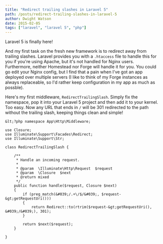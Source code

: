 ```yaml
---
title: "Redirect trailing slashes in Laravel 5"
path: /posts/redirect-trailing-slashes-in-laravel-5
author: Dwight Watson
date: 2015-02-05
tags: ["laravel", "laravel 5", "php"]
---
```


Laravel 5 is finally here! 

And my first task on the fresh new framework is to redirect away from trailing slashes. Laravel provides you with a `.htaccess` file to handle this for you if you&#039;re using Apache, but it&#039;s not handled for Nginx users. Furthermore, neither Homestead nor Forge will handle it for you. You could go edit your Nginx config, but I find that a pain when I&#039;ve got an app deployed over multiple servers (I like to think of my Forge instances as always replaceable, so I&#039;d rather keep configuration in my app as much as possble).

Here&#039;s my first middleware, `RedirectTrailingSlash`. Simply fix the namespace, pop it into your Laravel 5 project and then add it to your kernel. Too easy. Now any URL that ends in `/` will be 301 redirected to the path without the trailing slash, keeping things clean and simple!

    &lt;?php namespace App\Http\Middleware;

    use Closure;
    use Illuminate\Support\Facades\Redirect;
    use Illuminate\Support\Str;

    class RedirectTrailingSlash {

        /**
         * Handle an incoming request.
         *
         * @param  \Illuminate\Http\Request  $request
         * @param  \Closure  $next
         * @return mixed
         */
        public function handle($request, Closure $next)
        {
            if (preg_match(&#039;/.+\/$/&#039;, $request-&gt;getRequestUri()))
            {
                return Redirect::to(rtrim($request-&gt;getRequestUri(), &#039;/&#039;), 301);
            }

            return $next($request);
        }

    }

